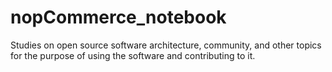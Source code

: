 # nopCommerce_notebook
Studies on open source software architecture, community, and other topics for the purpose of using the software and contributing to it. 
